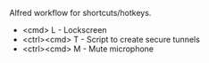 Alfred workflow for shortcuts/hotkeys.

* \<cmd\> L - Lockscreen
* \<ctrl\>\<cmd\> T - Script to create secure tunnels
* \<ctrl\>\<cmd\> M - Mute microphone
